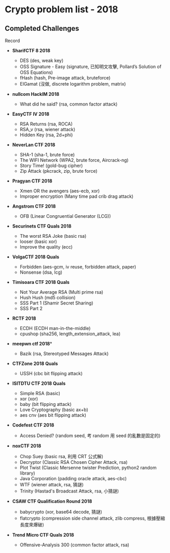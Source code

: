 # Crypto problem list - 2018

## Completed Challenges
Record

* **SharifCTF 8 2018**
	- DES (des, weak key)
	- OSS Signature - Easy (signature, 已知明文攻擊, Pollard’s Solution of OSS Equations)
	- fHash (hash, Pre-image attack, bruteforce)
	- ElGamat (沒做, discrete logarithm problem, matrix)

* **nullcom HackIM 2018**
	- What did he said? (rsa, common factor attack)

* **EasyCTF IV 2018**
	- RSA Returns (rsa, ROCA)
	- RSA_v (rsa, wiener attack)
	- Hidden Key (rsa, 2d+phi)

* **NeverLan CTF 2018**
	- SHA-1 (sha-1, brute force)
	- The WIFI Network (WPA2, brute force, Aircrack-ng)
	- Story Time! (gold-bug cipher)
	- Zip Attack (pkcrack, zip, brute force)

* **Pragyan CTF 2018**
	- Xmen OR the avengers (aes-ecb, xor)
	- Improper encryption (Many time pad crib drag attack)

* **Angstrom CTF 2018**
	- OFB (Linear Congruential Generator (LCG))

* **Securinets CTF Quals 2018**
	- The worst RSA Joke (basic rsa)
	- looser (basic xor)
	- Improve the quality (ecc)

* **VolgaCTF 2018 Quals**
	- Forbidden (aes-gcm, iv reuse, forbidden attack, paper)
	- Nonsense (dsa, lcg)

* **Timisoara CTF 2018 Quals**
	- Not Your Average RSA (Multi prime rsa)
	- Hush Hush (md5 collision)
	- SSS Part 1 (Shamir Secret Sharing)
	- SSS Part 2

* **RCTF 2018**
	- ECDH (ECDH man-in-the-middle)
	- cpushop (sha256, length_extension_attack, lea)

* **meepwn ctf 2018***
	- Bazik (rsa, Stereotyped Messages Attack)

* **CTFZone 2018 Quals**
	- USSH (cbc bit flipping attack)

* **ISITDTU CTF 2018 Quals**
	- Simple RSA (basic)
	- xor (xor)
	- baby (bit flipping attack)
	- Love Cryptography (basic ax+b)
	- aes cnv (aes bit flipping attack)

* **Codefest CTF 2018**
	- Access Denied? (random seed, 考 random 用 seed 的亂數是固定的)

* **noxCTF 2018**
	- Chop Suey (basic rsa, 利用 CRT 公式解)
	- Decryptor (Classic RSA Chosen Cipher Attack, rsa)
	- Plot Twist (Classic Mersenne twister Prediction, python2 random library)
	- Java Corporation (padding oracle attack, aes-cbc)
	- WTF (wiener attack, rsa, 猜謎)
	- Trinity (Hastad's Broadcast Attack, rsa, 小猜謎)

* **CSAW CTF Qualification Round 2018**
	- babycrypto (xor, base64 decode, 猜謎)
	- flatcrypto (compression side channel attack, zlib compress, 根據壓縮長度來爆破)

* **Trend Micro CTF Quals 2018**
	- Offensive-Analysis 300 (common factor attack, rsa)